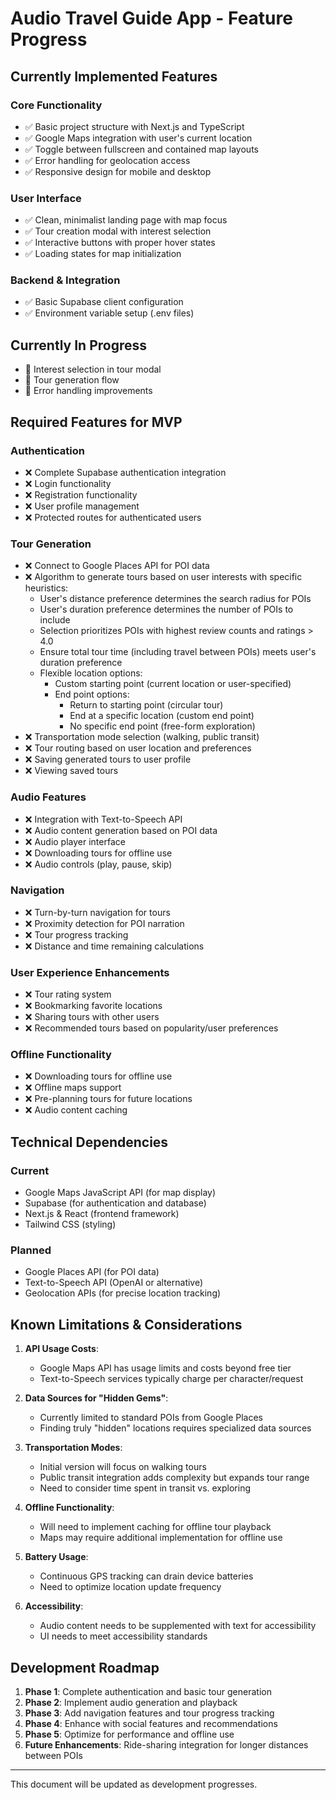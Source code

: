 # Audio Travel Guide App - Feature Progress

## Currently Implemented Features

### Core Functionality
- ✅ Basic project structure with Next.js and TypeScript
- ✅ Google Maps integration with user's current location
- ✅ Toggle between fullscreen and contained map layouts
- ✅ Error handling for geolocation access
- ✅ Responsive design for mobile and desktop

### User Interface
- ✅ Clean, minimalist landing page with map focus
- ✅ Tour creation modal with interest selection
- ✅ Interactive buttons with proper hover states
- ✅ Loading states for map initialization

### Backend & Integration
- ✅ Basic Supabase client configuration
- ✅ Environment variable setup (.env files)

## Currently In Progress
- 🔄 Interest selection in tour modal
- 🔄 Tour generation flow
- 🔄 Error handling improvements

## Required Features for MVP

### Authentication
- ❌ Complete Supabase authentication integration
- ❌ Login functionality
- ❌ Registration functionality
- ❌ User profile management
- ❌ Protected routes for authenticated users

### Tour Generation
- ❌ Connect to Google Places API for POI data
- ❌ Algorithm to generate tours based on user interests with specific heuristics:
  - User's distance preference determines the search radius for POIs
  - User's duration preference determines the number of POIs to include
  - Selection prioritizes POIs with highest review counts and ratings > 4.0
  - Ensure total tour time (including travel between POIs) meets user's duration preference
  - Flexible location options:
    - Custom starting point (current location or user-specified)
    - End point options:
      - Return to starting point (circular tour)
      - End at a specific location (custom end point)
      - No specific end point (free-form exploration)
- ❌ Transportation mode selection (walking, public transit)
- ❌ Tour routing based on user location and preferences
- ❌ Saving generated tours to user profile
- ❌ Viewing saved tours

### Audio Features
- ❌ Integration with Text-to-Speech API
- ❌ Audio content generation based on POI data
- ❌ Audio player interface
- ❌ Downloading tours for offline use
- ❌ Audio controls (play, pause, skip)

### Navigation
- ❌ Turn-by-turn navigation for tours
- ❌ Proximity detection for POI narration
- ❌ Tour progress tracking
- ❌ Distance and time remaining calculations

### User Experience Enhancements
- ❌ Tour rating system
- ❌ Bookmarking favorite locations
- ❌ Sharing tours with other users
- ❌ Recommended tours based on popularity/user preferences

### Offline Functionality
- ❌ Downloading tours for offline use
- ❌ Offline maps support
- ❌ Pre-planning tours for future locations
- ❌ Audio content caching

## Technical Dependencies

### Current
- Google Maps JavaScript API (for map display)
- Supabase (for authentication and database)
- Next.js & React (frontend framework)
- Tailwind CSS (styling)

### Planned
- Google Places API (for POI data)
- Text-to-Speech API (OpenAI or alternative)
- Geolocation APIs (for precise location tracking)

## Known Limitations & Considerations

1. **API Usage Costs**: 
   - Google Maps API has usage limits and costs beyond free tier
   - Text-to-Speech services typically charge per character/request

2. **Data Sources for "Hidden Gems"**:
   - Currently limited to standard POIs from Google Places
   - Finding truly "hidden" locations requires specialized data sources

3. **Transportation Modes**:
   - Initial version will focus on walking tours
   - Public transit integration adds complexity but expands tour range
   - Need to consider time spent in transit vs. exploring

4. **Offline Functionality**:
   - Will need to implement caching for offline tour playback
   - Maps may require additional implementation for offline use

5. **Battery Usage**:
   - Continuous GPS tracking can drain device batteries
   - Need to optimize location update frequency

6. **Accessibility**:
   - Audio content needs to be supplemented with text for accessibility
   - UI needs to meet accessibility standards

## Development Roadmap

1. **Phase 1**: Complete authentication and basic tour generation
2. **Phase 2**: Implement audio generation and playback
3. **Phase 3**: Add navigation features and tour progress tracking
4. **Phase 4**: Enhance with social features and recommendations
5. **Phase 5**: Optimize for performance and offline use
6. **Future Enhancements**: Ride-sharing integration for longer distances between POIs

---

This document will be updated as development progresses.

